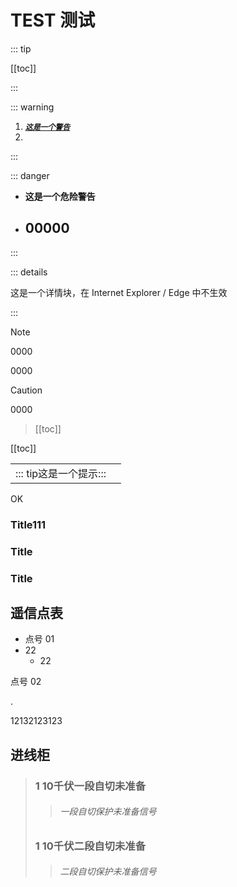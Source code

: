 # TEST 测试

::: tip

[[toc]]

:::

::: warning

1. ***<u>`这是一个警告`</u>***
2. 

:::

::: danger

- **这是一个危险警告**

- ## 00000

:::

::: details

这是一个详情块，在 Internet Explorer / Edge 中不生效

:::



> [!NOTE]
>
> 0000
>
> 0000

> [!CAUTION]
>
> 0000



[^什么]: 这里是一个注释



[00000]: http://#	"这里是引用链接"



> [[toc]]



[[toc]]







|                                            |      |
| ------------------------------------------ | ---- |
| ::: tip这是一个提示::: |      |



OK<Badge type="info" text="default" />

### Title111<Badge type="tip" text="^1.9.0" />
### Title <Badge type="warning" text="beta" />
### Title <Badge type="danger" text="caution" />







## 遥信点表<Badge type="info" text="default" />


- 点号 	01
- 22
  - 22

点号 	02

.

12132123123

## 进线柜

>	###	1	<Badge type="danger" text="点号" />	10千伏一段自切未准备	<Badge type="tip" text="名称" />		
>>	 ######					一段自切保护未准备信号		 <Badge type="tip" text="备注" />
>>	 ######						
>	###	1	<Badge type="danger" text="点号" />	10千伏二段自切未准备		<Badge type="tip" text="名称" />		
>>	 ######					二段自切保护未准备信号		 <Badge type="tip" text="备注" />
>>	 ######									